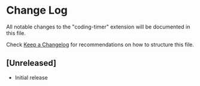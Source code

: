 # Change Log

All notable changes to the "coding-timer" extension will be documented in this file.

Check [Keep a Changelog](http://keepachangelog.com/) for recommendations on how to structure this file.

## [Unreleased]

- Initial release